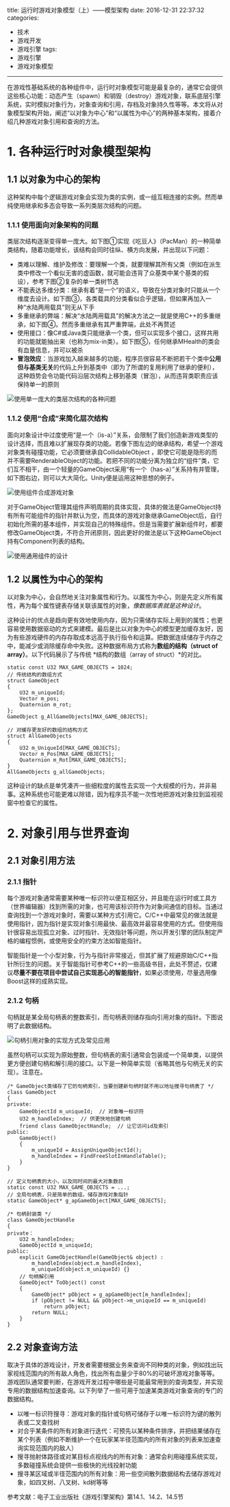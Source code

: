 title: 运行时游戏对象模型（上）——模型架构
date: 2016-12-31 22:37:32
categories:
- 技术
- 游戏开发
- 游戏引擎
tags:
- 游戏引擎
- 游戏对象模型
---
在游戏性基础系统的各种组件中，运行时对象模型可能是最复杂的，通常它会提供这些核心功能：动态产生（spawn）和销毁（destroy）游戏对象，联系底层引擎系统，实时模拟对象行为，对象查询和引用，存档及对象持久性等等。本文将从对象模型架构开始，阐述“以对象为中心”和“以属性为中心”的两种基本架构，接着介绍几种游戏对象引用和查询的方法。

<!-- more -->

# 1. 各种运行时对象模型架构

## 1.1 以对象为中心的架构

这种架构中每个逻辑游戏对象会实现为类的实例，或一组互相连接的实例。然而单纯使用继承和多态会导致一系列类层次结构的问题。

### 1.1.1 使用面向对象架构的问题

类层次结构逐渐变得单一庞大。如下图①实现《吃豆人》（PacMan）的一种简单类结构，随着功能增长，该结构会同时往纵、横方向发展，并出现以下问题：

* 类难以理解、维护及修改：要理解一个类，就要理解其所有父类（例如在派生类中修改一个看似无害的虚函数，就可能会违背了众基类中某个基类的假设），参考下图②复杂的单一类树节选
* 不能表达多维分类：继承有着“是一个”的语义，导致在分类对象时只能从一个维度去设计。如下图③，各类载具的分类看似合乎逻辑，但如果再加入一种“水陆两用载具”则无从下手
* 多重继承的弊端：解决“水陆两用载具”的解决方法之一就是使用C++的多重继承，如下图④。然而多重继承有其严重弊端，此处不再赘述
* 使用接口：像C#或Java类只能继承一个类，但可以实现多个接口，这样共用的功能就能抽出来（也称为mix-in类）。如下图⑤，任何继承MHealth的类会有血量信息，并可以被杀
* **冒泡效应**：当游戏加入越来越多的功能，程序员很容易不断把若干个类中**公用但与基类无关**的代码上升到基类中（即为了所谓的复用利用了继承的便利），这种趋势会令功能代码沿层次结构上移到基类（冒泡），从而违背类职责应该保持单一的原则

![使用单一庞大的类层次结构的各种问题](http://raytaylorlin-blog.oss-cn-shenzhen.aliyuncs.com/image/engine/%E4%BD%BF%E7%94%A8%E5%8D%95%E4%B8%80%E5%BA%9E%E5%A4%A7%E7%9A%84%E7%B1%BB%E5%B1%82%E6%AC%A1%E7%BB%93%E6%9E%84%E7%9A%84%E5%90%84%E7%A7%8D%E9%97%AE%E9%A2%98.jpg)

### 1.1.2 使用“合成”来简化层次结构

面向对象设计中过度使用“是一个（is-a）”关系，会限制了我们创造新游戏类型的设计选择，而且难以扩展现存类的功能。若像下图左边的继承结构，希望一个游戏对象类有碰撞功能，它必须要继承自CollidableObject ，即使它可能是隐形的而并不需要RenderableObject的功能。若把不同的功能分离为独立的“组件”类，它们互不相干，由一个轻量的GameObject采用“有一个（has-a）”关系持有并管理，如下图右边，则可以大大简化。Unity便是运用这种思想的例子。

![使用组件合成游戏对象](http://raytaylorlin-blog.oss-cn-shenzhen.aliyuncs.com/image/engine/%E4%BD%BF%E7%94%A8%E7%BB%84%E4%BB%B6%E5%90%88%E6%88%90%E6%B8%B8%E6%88%8F%E5%AF%B9%E8%B1%A1.jpg)

对于GameObject管理其组件声明周期的具体实现，具体的做法是GameObject持有所有可能组件的指针并默认为空，而具体的游戏对象继承GameObject后，自行初始化所需的基本组件，并实现自己的特殊组件。但是当需要扩展新组件时，都要修改GameObject类，不符合开闭原则，因此更好的做法是以下这种GameObject持有Component列表的结构。

![使用通用组件的设计](http://raytaylorlin-blog.oss-cn-shenzhen.aliyuncs.com/image/engine/%E4%BD%BF%E7%94%A8%E9%80%9A%E7%94%A8%E7%BB%84%E4%BB%B6%E7%9A%84%E8%AE%BE%E8%AE%A1.jpg)

## 1.2 以属性为中心的架构

以对象为中心，会自然地关注对象属性和行为。以属性为中心，则是先定义所有属性，再为每个属性键表存储关联该属性的对象，*像数据库表就是这种设计*。

这种设计的优点是趋向更有效地使用内存，因为只需储存实际上用到的属性；也更容易使用数据驱动的方式来建模。最后是比以对象为中心的模型更加缓存友好，因为有些游戏硬件的内存存取成本远高于执行指令和运算。把数据连续储存于内存之中，能减少或消除缓存命中失败。这种数据布局方式称为**数组的结构（struct of array）**。以下代码展示了与传统 *结构的数组（array of struct）*的对比。

    static const U32 MAX_GAME_OBJECTS = 1024;
    // 传统结构的数组方式
    struct GameObject
    {
        U32 m_uniqueId;
        Vector m_pos;
        Quaternion m_rot;
    };
    GameObject g_AllGameObjects[MAX_GAME_OBJECTS];

    // 对缓存更友好的数组的结构方式
    struct AllGameObjects
    {
        U32 m_UniqueId[MAX_GAME_OBJECTS];
        Vector m_Pos[MAX_GAME_OBJECTS];
        Quaternion m_Rot[MAX_GAME_OBJECTS];
    }
    AllGameObjects g_allGameObjects;

这种设计的缺点是单凭凑齐一些细粒度的属性去实现一个大规模的行为，并非易事。这种系统也可能更难以除错，因为程序员不能一次性地把游戏对象拉到监视视窗中检查它的属性。

# 2. 对象引用与世界查询

## 2.1 对象引用方法

### 2.1.1 指针

每个游戏对象通常需要某种唯一标识符以便互相区分，并且能在运行时或工具方（世界编辑器）找到所需的对象，也可用该标识符作为对象间通信的目标。当通过查询找到一个游戏对象时，需要以某种方式引用它。C/C++中最常见的做法就是使用指针，因为指针是实现对象引用最快、最高效并最容易使用的方式。但使用指针很容易出现孤立对象、过时指针、无效指针等问题，所以开发引擎的团队制定严格的编程惯例，或使用安全的约束方法如智能指针。

智能指针是一个小型对象，行为与指针非常接近，但其扩展了规避原始C/C++指针所衍生的问题。关于智能指针可参考C++的一些高级书目，此处不赘述，仅建议**尽量不要在项目中尝试自己实现恶心的智能指针**，如果必须使用，尽量选用像Boost这样的成熟实现。

### 2.1.2 句柄

句柄就是某全局句柄表的整数索引，而句柄表则储存指向引用对象的指针。下图说明了此数据结构。

![句柄引用对象的实现方式及常见应用](http://raytaylorlin-blog.oss-cn-shenzhen.aliyuncs.com/image/engine/%E5%8F%A5%E6%9F%84%E5%BC%95%E7%94%A8%E5%AF%B9%E8%B1%A1%E7%9A%84%E5%AE%9E%E7%8E%B0%E6%96%B9%E5%BC%8F%E5%8F%8A%E5%B8%B8%E8%A7%81%E5%BA%94%E7%94%A8.jpg)

虽然句柄可以实现为原始整数，但句柄表的索引通常会包装成一个简单类，以提供更方便创建句柄和解引用的接口。以下是一种简单实现（省略其他与句柄无关的实现）。注意在。

    /* GameObject类储存了它的句柄索引，当要创建新句柄时就不用以地址搜寻句柄表了 */
    class GameObject
    {
    private:
        GameObjectId m_uniqueId;  // 对象唯一标识符
        U32 m_handleIndex;  // 供更快地创建句柄
        friend class GameObjectHandle;  // 让它访问id及索引
    public:
        GameObject()
        {
            m_uniqueId = AssignUniqueObjectId();
            m_handleIndex = FindFreeSlotInHandleTable();
        }
    }

    // 定义句柄表的大小，以及同时间的最大对象数目
    static const U32 MAX_GAME_OBJECTS = ...;
    // 全局句柄表，只是简单的数组，储存游戏对象指针
    static GameObject* g_apGameObject[MAX_GAME_OBJECTS];

    /* 句柄封装类 */
    class GameObjectHandle
    {
    private：
        U32 m_handleIndex;
        GameObjectId m_uniqueId;
    public:
        explicit GameObjectHandle(GameObject& object) :
            m_handleIndex(object.m_handleIndex),
            m_uniqueId(object.m_uniqueId) {}
        // 句柄解引用
        GameObject* ToObject() const
        {
            GameObject* pObject = g_apGameObject[m_handleIndex];
            if (pObject != NULL && pObject->m_uniqueId == m_uniqueId)
                return pObject;
            return NULL;
        }
    }

## 2.2 对象查询方法

取决于具体的游戏设计，开发者需要根据业务来查询不同种类的对象，例如找出玩家视线范围内的所有敌人角色，找出所有血量少于80%的可破坏游戏对象等等。游戏团队通常要判断，在游戏开发过程中哪些是可能最常用到的查询类型，并实现专用的数据结构加速查询。以下列举了一些可用于加速某类游戏对象查询的专门的数据结构。

* 以唯一标识符搜寻：游戏对象的指针或句柄可储存于以唯一标识符为键的散列表或二叉查找树
* 对合乎某条件的所有对象进行迭代：可预先以某种条件排序，并把结果储存在某个列表（例如不断维护一个在玩家某半径范围内的所有对象的列表来加速查询实现范围内的敌人）
* 搜寻抛射体路径或对某目标点视线内的所有对象：通常会利用碰撞系统实现，多数碰撞系统会提供一些极快的光线投射功能
* 搜寻某区域或半径范围内的所有对象：用一些空间散列数据结构去储存游戏对象，如四叉树、八叉树、kd树等等

参考文献：电子工业出版社《游戏引擎架构》第14.1、14.2、14.5节
